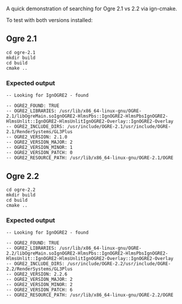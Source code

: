 A quick demonstration of searching for Ogre 2.1 vs 2.2 via ign-cmake.

To test with both versions installed:

## Ogre 2.1

```
cd ogre-2.1
mkdir build
cd build
cmake ..
```

### Expected output

```
-- Looking for IgnOGRE2 - found

-- OGRE2_FOUND: TRUE
-- OGRE2_LIBRARIES: /usr/lib/x86_64-linux-gnu/OGRE-2.1/libOgreMain.soIgnOGRE2-HlmsPbs::IgnOGRE2-HlmsPbsIgnOGRE2-HlmsUnlit::IgnOGRE2-HlmsUnlitIgnOGRE2-Overlay::IgnOGRE2-Overlay
-- OGRE2_INCLUDE_DIRS: /usr/include/OGRE-2.1/usr/include/OGRE-2.1/RenderSystems/GL3Plus
-- OGRE2_VERSION: 2.1.0
-- OGRE2_VERSION_MAJOR: 2
-- OGRE2_VERSION_MINOR: 1
-- OGRE2_VERSION_PATCH: 0
-- OGRE2_RESOURCE_PATH: /usr/lib/x86_64-linux-gnu/OGRE-2.1/OGRE
```

## Ogre 2.2

```
cd ogre-2.2
mkdir build
cd build
cmake ..
```

### Expected output


```
-- Looking for IgnOGRE2 - found

-- OGRE2_FOUND: TRUE
-- OGRE2_LIBRARIES: /usr/lib/x86_64-linux-gnu/OGRE-2.2/libOgreMain.soIgnOGRE2-HlmsPbs::IgnOGRE2-HlmsPbsIgnOGRE2-HlmsUnlit::IgnOGRE2-HlmsUnlitIgnOGRE2-Overlay::IgnOGRE2-Overlay
-- OGRE2_INCLUDE_DIRS: /usr/include/OGRE-2.2/usr/include/OGRE-2.2/RenderSystems/GL3Plus
-- OGRE2_VERSION: 2.2.6
-- OGRE2_VERSION_MAJOR: 2
-- OGRE2_VERSION_MINOR: 2
-- OGRE2_VERSION_PATCH: 6
-- OGRE2_RESOURCE_PATH: /usr/lib/x86_64-linux-gnu/OGRE-2.2/OGRE
```

